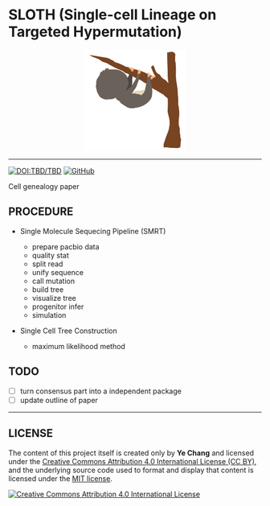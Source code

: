 # SLOTH (Single-cell Lineage on Targeted Hypermutation)

<p align="center">
  <img src="docs/SLOTH.gif?raw=true" alt="SLOTH" title="SLOTH" width="200" height="200">
</p>

-----------------

[![DOI:TBD/TBD](https://zenodo.org/badge/DOI/TBD.svg)](https://doi.org/TBD/TBD)
[![GitHub](https://img.shields.io/github/license/mashape/apistatus.svg)](/LICENSE.md)


Cell genealogy paper

## PROCEDURE 

- Single Molecule Sequecing Pipeline (SMRT)
  * prepare pacbio data
  * quality stat
  * split read
  * unify sequence
  * call mutation
  * build tree
  * visualize tree
  * progenitor infer
  * simulation

- Single Cell Tree Construction
  * maximum likelihood method 

## TODO

- [ ] turn consensus part into a independent package
- [ ] update outline of paper

---

## LICENSE

The content of this project itself is created only by **Ye Chang** and licensed under the [Creative Commons Attribution 4.0 International License (CC BY)](https://creativecommons.org/licenses/by/4.0/),
and the underlying source code used to format and display that content is licensed under the [MIT license](LICENSE.md).

[![Creative Commons Attribution 4.0 International License](https://github.com/creativecommons/cc-cert-core/blob/master/images/cc-by-88x31.png "CC BY")](https://creativecommons.org/licenses/by/4.0/)
